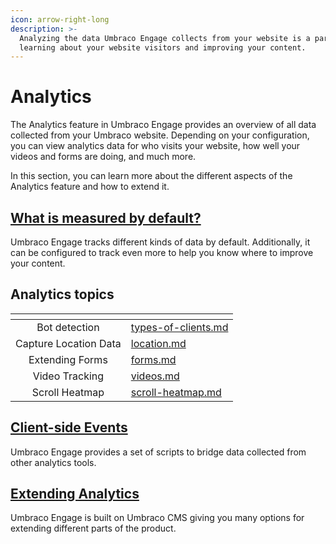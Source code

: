 ```yaml
---
icon: arrow-right-long
description: >-
  Analyzing the data Umbraco Engage collects from your website is a part of
  learning about your website visitors and improving your content.
---
```


# Analytics

The Analytics feature in Umbraco Engage provides an overview of all data collected from your Umbraco website. Depending on your configuration, you can view analytics data for who visits your website, how well your videos and forms are doing, and much more.

In this section, you can learn more about the different aspects of the Analytics feature and how to extend it.

## [What is measured by default?](what-is-measured-by-default.md)

Umbraco Engage tracks different kinds of data by default. Additionally, it can be configured to track even more to help you know where to improve your content.

## Analytics topics

<table data-view="cards"><thead><tr><th align="center"></th><th data-hidden data-card-target data-type="content-ref"></th></tr></thead><tbody><tr><td align="center">Bot detection</td><td><a href="types-of-clients.md">types-of-clients.md</a></td></tr><tr><td align="center">Capture Location Data</td><td><a href="location.md">location.md</a></td></tr><tr><td align="center">Extending Forms</td><td><a href="forms.md">forms.md</a></td></tr><tr><td align="center">Video Tracking</td><td><a href="videos.md">videos.md</a></td></tr><tr><td align="center">Scroll Heatmap</td><td><a href="scroll-heatmap.md">scroll-heatmap.md</a></td></tr></tbody></table>

## [Client-side Events](client-side-events-and-additional-javascript-files/)

Umbraco Engage provides a set of scripts to bridge data collected from other analytics tools.

## [Extending Analytics](extending-analytics/)

Umbraco Engage is built on Umbraco CMS giving you many options for extending different parts of the product.
